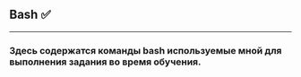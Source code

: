 ## Bash ✅ 
---
### Здесь содержатся команды bash используемые мной для выполнения задания во время обучения.
